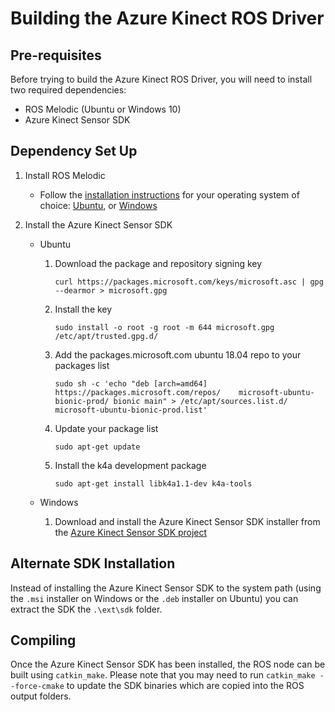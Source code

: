 # Building the Azure Kinect ROS Driver

## Pre-requisites

Before trying to build the Azure Kinect ROS Driver, you will need to install two required dependencies:

- ROS Melodic (Ubuntu or Windows 10)
- Azure Kinect Sensor SDK

## Dependency Set Up

1. Install ROS Melodic
    - Follow the [installation instructions](https://wiki.ros.org/Installation) for your operating system of choice: [Ubuntu](https://wiki.ros.org/Installation/Ubuntu), or [Windows](https://wiki.ros.org/Installation/Windows)
    
2. Install the Azure Kinect Sensor SDK
    - Ubuntu
        1.	Download the package and repository signing key

            ```
            curl https://packages.microsoft.com/keys/microsoft.asc | gpg --dearmor > microsoft.gpg
            ```

        1.	Install the key
        
            ```
            sudo install -o root -g root -m 644 microsoft.gpg /etc/apt/trusted.gpg.d/
            ```

        1.	Add the packages.microsoft.com ubuntu 18.04 repo to your packages list
        
            ```
            sudo sh -c 'echo "deb [arch=amd64] https://packages.microsoft.com/repos/    microsoft-ubuntu-bionic-prod/ bionic main" > /etc/apt/sources.list.d/   microsoft-ubuntu-bionic-prod.list'
            ```
        
        1.	Update your package list

            ```
            sudo apt-get update
            ```
        
        1.	Install the k4a development package

            ```
            sudo apt-get install libk4a1.1-dev k4a-tools
            ```

    - Windows
        1. Download and install the Azure Kinect Sensor SDK installer from the [Azure Kinect Sensor SDK project](https://github.com/microsoft/Azure-Kinect-Sensor-SDK)

## Alternate SDK Installation

Instead of installing the Azure Kinect Sensor SDK to the system path (using the `.msi` installer on Windows or the `.deb` installer on Ubuntu) you can extract the SDK the `.\ext\sdk` folder. 

## Compiling

Once the Azure Kinect Sensor SDK has been installed, the ROS node can be built using `catkin_make`. Please note that you may need to run `catkin_make --force-cmake` to update the SDK binaries which are copied into the ROS output folders.

